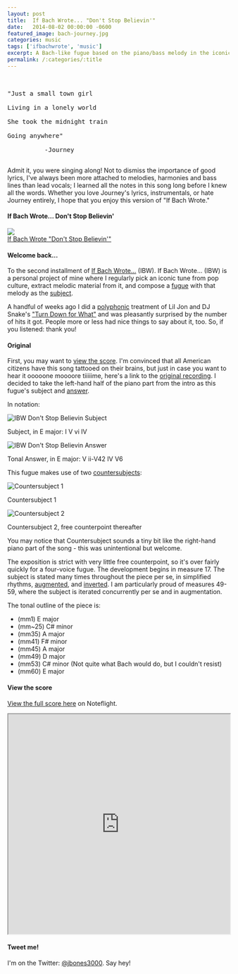```yaml
---
layout: post
title:  If Bach Wrote... "Don't Stop Believin'"
date:   2014-08-02 00:00:00 -0600
featured_image: bach-journey.jpg
categories: music
tags: ['ifbachwrote', 'music']
excerpt: A Bach-like fugue based on the piano/bass melody in the iconic "Don't Stop Believin'" by Journey.  Recording, score and analysis within.
permalink: /:categories/:title
---
```


<pre><br><br>"Just a small town girl<br><br>Living in a lonely world<br><br>She took the midnight train<br><br>Going anywhere"<br><br>          -Journey<br><br></pre>
<p>Admit it, you were singing along! Not to dismiss the importance of good lyrics, I've always been more attached to melodies, harmonies and bass lines than lead vocals; I learned all the notes in this song long before I knew all the words. Whether you love Journey's lyrics, instrumentals, or hate Journey entirely, I hope that you enjoy this version of "If Bach Wrote."</p><h4>If Bach Wrote... Don't Stop Believin'</h4>
<p><a href="http://jdauriemma.com/audio/mp3/001IfBachWroteDontStopBelievin.mp3"><img src="http://cdn.flaticon.com/png/256/375.png"><br>If Bach Wrote "Don't Stop Believin'"</a>
</p><h4>Welcome back...</h4>
<p>To the second installment of <a href="http://jdauriemma.com/blog/tag/if-bach-wrote/">If Bach Wrote...</a> (IBW). If Bach Wrote... (IBW) is a personal project of mine where I regularly pick an iconic tune from pop culture, extract melodic material from it, and compose a <a href="http://en.wikipedia.org/wiki/Fugue">fugue</a> with that melody as the <a href="http://jan.ucc.nau.edu/tas3/fugueanatomy.html">subject</a>.</p>
<p>A handful of weeks ago I did a <a href="http://en.wikipedia.org/wiki/Polyphony">polyphonic</a> treatment of Lil Jon and DJ Snake's <a href="http://jdauriemma.com/blog/if-bach-wrote-turn-down-for-what/">"Turn Down for What"</a> and was pleasantly surprised by the number of hits it got. People more or less had nice things to say about it, too. So, if you listened: thank you!</p>
<h4>Original</h4>
<p>First, you may want to <a href="#score">view the score</a>. I'm convinced that all American citizens have this song tattooed on their brains, but just in case you want to hear it ooooone moooore tiiiiime, here's a link to the <a href="http://grooveshark.com/#!/s/Don+t+Stop+Believin/3WbLGn?src=5">original recording</a>. I decided to take the left-hand half of the piano part from the intro as this fugue's subject and <a href="http://jan.ucc.nau.edu/tas3/fugueanatomy.html">answer</a>.
</p><p>In notation:</p>
<img alt="IBW Don't Stop Believin Subject" src="http://jdauriemma.startlogic.com/home/blog/wp-content/uploads/2014/08/Screen-Shot-2014-08-01-at-5.15.57-PM.png"><p>Subject, in E major: I V vi IV</p><p>
<img alt="IBW Don't Stop Believin Answer" class="size-full wp-image-494" src="http://jdauriemma.startlogic.com/home/blog/wp-content/uploads/2014/08/Screen-Shot-2014-08-01-at-5.16.18-PM.png"></p><p>Tonal Answer, in E major: V ii-V42 IV V6</p>
<p>This fugue makes use of two <a href="http://jan.ucc.nau.edu/tas3/fugueanatomy.html">countersubjects</a>:</p>
<img alt="Countersubject 1" src="http://jdauriemma.startlogic.com/home/blog/wp-content/uploads/2014/08/Screen-Shot-2014-08-01-at-5.25.36-PM.png"><p>Countersubject 1</p>
<img alt="Countersubject 2" src="http://jdauriemma.startlogic.com/home/blog/wp-content/uploads/2014/08/Screen-Shot-2014-08-01-at-5.25.55-PM.png"><p>Countersubject 2, free counterpoint thereafter</p>
<p>You may notice that Countersubject sounds a tiny bit like the right-hand piano part of the song - this was unintentional but welcome.</p>
<p>The exposition is strict with very little free counterpoint, so it's over fairly quickly for a four-voice fugue. The development begins in measure 17. The subject is stated many times throughout the piece per se, in simplified rhythms, <a href="http://composerstoolbox.wordpress.com/2011/09/26/tool-17-augmentation-and-diminution/">augmented</a>, and <a href="http://en.wikipedia.org/wiki/Inversion_(music)">inverted</a>. I am particularly proud of measures 49-59, where the subject is iterated concurrently per se and in augmentation.</p>
<p>The tonal outline of the piece is:</p>
<ul><li>(mm1) E major</li>
<li>(mm~25) C# minor</li>
<li>(mm35) A major</li>
<li>(mm41) F# minor</li>
<li>(mm45) A major</li>
<li>(mm49) D major</li>
<li>(mm53) C# minor (Not quite what Bach would do, but I couldn't resist)
</li><li>(mm60) E major</li>
</ul><div id="score"><h4>View the score</h4><p><a href="http://www.noteflight.com/scores/view/19e01ff4d09ce892f791521745374d2d004f6197">View the full score here</a> on Noteflight.</p><iframe src="http://www.noteflight.com/embed/19e01ff4d09ce892f791521745374d2d004f6197?scale=1" style="width:100%;height:500px"></iframe></div>
<h4>Tweet me!</h4>
<p>I'm on the Twitter: <a href="https://twitter.com/jbones3000">@jbones3000</a>. Say hey!</p></p>
